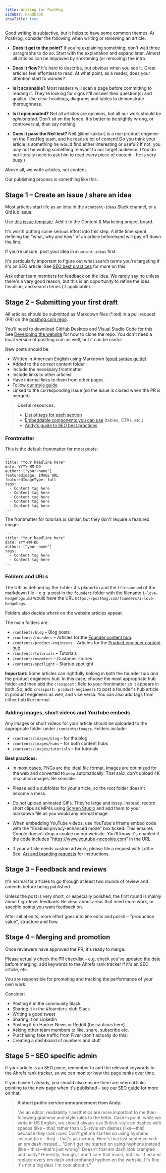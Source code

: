 ```yaml
---
title: Writing for PostHog
sidebar: Handbook
showTitle: true
---
```


Good writing is subjective, but it helps to have some common themes. At PostHog, consider the following when writing or reviewing an article:

- **Does it get to the point?** If you're explaining something, don't wait three paragraphs to do so. Start with the explanation and expand later. Almost all articles can be improved by shortening (or removing) the intro.

- **Does it flow?** It's hard to describe, but obvious when you see it. Great articles feel effortless to read. At what point, as a reader, does your attention start to wander?

- **Is it scannable?** Most readers will scan a page before committing to reading it. They're looking for signs it'll answer their question(s) and quality. Use clear headings, diagrams and tables to demonstrate thoroughness.

- **Is it opinionated?** Not all articles are opinions, but all our work should be _opinionated_. Don't sit on the fence. It's better to be slightly wrong, or controversial, than say nothing.

- **Does it pass the Neil test?** Neil (@neilkakkar) is a real product engineer on the PostHog team, and he reads a lot of content! Do you think your article is something he would find either interesting or useful? If not, you may not be writing something relevant to our target audience. (You do not literally need to ask him to read every piece of content - he is very busy.) 

Above all, we write articles, not content. 

Our publishing process is something like this:

## Stage 1 – Create an issue / share an idea

Most articles start life as an idea in the `#content-ideas` Slack channel, or a GitHub issue.

Use [this issue template](https://github.com/PostHog/posthog.com/issues/new?assignees=andyvan-ph&labels=content&projects=&template=blog-post-idea-template.md&title=%7Btitle%7D). Add it to the Content & Marketing project board.

It's worth putting some serious effort into this step. A little time spent defining the "what, why and how" of an article beforehand will pay off down the line.

If you're unsure, post your idea in `#content-ideas` first.

It's particularly important to figure out what search terms you're targeting if it's an SEO article. See [SEO best practices](/handbook/growth/marketing/seo-guide) for more on this.

Ask other team members for feedback on the idea. We rarely say no unless there's a very good reason, but this is an opportunity to refine the idea, headline, and search terms (if applicable).

## Stage 2 – Submitting your first draft

All articles should be submitted as Markdown files (*.md) in a pull request (PR) on the [posthog.com repo](https://github.com/PostHog/posthog.com). 

You'll need to download GitHub Desktop and Visual Studio Code for this. See [Developing the website](https://posthog.com/handbook/engineering/posthog-com/developing-the-website) for how to clone the repo. You don't need a local version of posthog.com as well, but it can be useful.

New posts should be:

- Written in American English using Markdown ([good syntax guide](https://www.markdownguide.org/basic-syntax/))  
- Added to the correct content folder
- Include the necessary frontmatter
- Include links to other articles
- Have internal links to them from other pages
- Follow [our style guide](/handbook/growth/marketing/posthog-style-guide)
- Linked to the corresponding issue (so the issue is closed when the PR is merged)

> **Useful resources:** 
> - [List of tags for each section](/handbook/growth/marketing/tags-and-categories)
> - [Embeddable components you can use](/handbook/growth/components) (tables, CTAs, etc.)
> - [Andy's guide to SEO best practices](/handbook/growth/marketing/seo-guide)

### Frontmatter

This is the default frontmatter for most posts:

```
---
title: "Your headline here"
date: YYYY-MM-DD
author: ["your-name"]
featuredImage: IMAGE URL
featuredImageType: full
tags:
  - Content tag here
  - Content tag here
  - Content tag here
  - Content tag here
  - Content tag here
---
```

The frontmatter for tutorials is similar, but they don't require a featured image:

```
---
title: "Your headline here"
date: YYY-MM-DD
author: ["your-name"]
tags:
  - Content tag here
  - Content tag here
---
```

### Folders and URLs

The URL is defined by the `folder` it's placed in and the `filename.md` of the markdown file – e.g. a post in the `founders` folder with the filename `i-love-hedgehogs.md` would have the URL `https://posthog.com/founders/i-love-hedgehogs`.

Folders also decide _where_ on the website articles appear.

The main folders are:

- `/contents/blog` – Blog posts
- `/contents/founders` – Articles for the [Founder content hub](/founders).
- `/contents/product-engineers` – Articles for the [Product engineer content hub](/product-engineers)
- `/contents/tutorials` – Tutorials
- `/content/cusomters` – Customer stories
- `/contents/spotlight` – Startup spotlight

**Important:** Some articles can rightfully belong in both the founder hub _and_ the product engineers hub. In this case, choose the most appropriate hub folder and then add the `crosspost:` field to your frontmatter so it appears in both. So, add `crosspost: product-engineers` to post a founder's hub article in product engineers as well, and vice versa. You can also add tags from either hub like normal.

### Adding images, short videos and YouTube embeds

Any images or short videos for your article should be uploaded to the appropriate folder under `/contents/images`. Folders include:

- `/contents/images/blog` – for the blog
- `/contents/images/hubs` – for both content hubs
- `/contents/images/tutorials` – for tutorials

**Best practices:**
- In most cases, PNGs are the ideal file format. Images are optimized for the web and converted to `webp` automatically. That said, don't upload 4K resolution images. Be sensible.

- Please add a subfolder for your article, so the root folder doesn't become a mess.

- _Do not_ upload animated GIFs. They're large and lossy. Instead, record short clips as MP4s using [Screen Studio](https://www.screen.studio/) and add them to your markdown file as you would any normal image.

- When embedding YouTube videos, use YouTube's iframe embed code with the "Enabled privacy-enhanced mode" box ticked. This ensures Google doesn't drop a cookie on our website. You'll know it's enabled if the code includes "https://www.youtube-nocookie.com" in the URL.

- If your article needs custom artwork, please file a request with Lottie. See: [Art and branding requests](/handbook/design/art-requests) for instructions.

## Stage 3 – Feedback and reviews

It's normal for articles to go through at least two rounds of review and amends before being published.

Unless the post is very short, or especially polished, the first round is mainly about high-level feedback. Be clear about areas that need more work, or specific points you want feedback on.

After initial edits, more effort goes into line edits and polish – "production value", structure and flow.


## Stage 4 – Merging and promotion

Once reviewers have approved the PR, it's ready to merge.

Please actually check the PR checklist – e.g. check you've updated the date before merging, add keywords to the Ahrefs rank tracker if it's an SEO article, etc.

You are responsible for promoting and tracking the performance of your own work. 

Consider:
- Posting it in the community Slack
- Sharing it in the #founders-club Slack
- Writing a good tweet 
- Sharing it on LinkedIn
- Posting it on Hacker News or Reddit (be cautious here)
- Asking other team members to like, share, subscribe etc.
- Purchasing fake traffic from Fiver (don't actually do this)
- Creating a dashboard of numbers and stuff

## Stage 5 – SEO specific admin

If your article is an SEO piece, remember to add the relevant keywords to the Ahrefs rank tracker, so we can monitor how the page ranks over time.

If you haven't already, you should also ensure there are internal links pointing to the new page when it's published – see [our SEO guide](/handbook/growth/marketing/seo-guide) for more on that.

> **A short public service announcement from Andy:**
>
> "As an editor, readability / aesthetics are more important to me than following grammar and style rules to the letter. Case in point, while we write in US English, we should always use British-style en dashes with spaces (like – this) rather than US-style em dashes (like—this) because they look nicer. Don't get me started on using hyphens instead (like - this) – that's just wrong. Here's that last sentence with an em dash instead... "Don't get me started on using hyphens instead (like - this)—that's just wrong". Doesn't that em dash look cramped and nasty? Honestly, though, I don't care that much, but I will find and replace every em dash and orphaned hyphen on the website. It's fine. It's not a big deal. I'm cool about it."